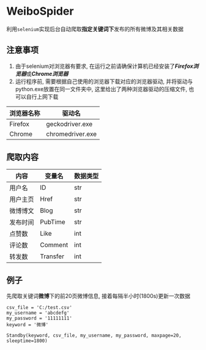 # WeiboSpider
利用`selenium`实现后台自动爬取**指定关键词下**发布的所有微博及其相关数据
## 注意事项
1. 由于selenium对浏览器有要求, 在运行之前请确保计算机已经安装了***Firefox浏览器***或***Chrome浏览器***  
2. 运行程序前, 需要根据自己使用的浏览器下载对应的浏览器驱动, 并将驱动与python.exe放置在同一文件夹中, 这里给出了两种浏览器驱动的压缩文件, 也可以自行上网下载  

浏览器名称 | 驱动名
---- | ----
Firefox | geckodriver.exe
Chrome | chromedriver.exe

## 爬取内容

 内容 | 变量名 | 数据类型
 ---- | ---- | ----
  用户名 | ID | str
  用户主页 | Href | str
  微博博文 | Blog | str
  发布时间 | PubTime | str
   点赞数  | Like | int
   评论数 | Comment | int
   转发数 | Transfer | int

## 例子
先爬取关键词**微博**下的前20页微博信息, 接着每隔半小时(1800s)更新一次数据
```
csv_file = 'C:/test.csv'
my_username = 'abcdefg'
my_password = '11111111'
keyword = '微博'

Standby(keyword, csv_file, my_username, my_password, maxpage=20, sleeptime=1800)
